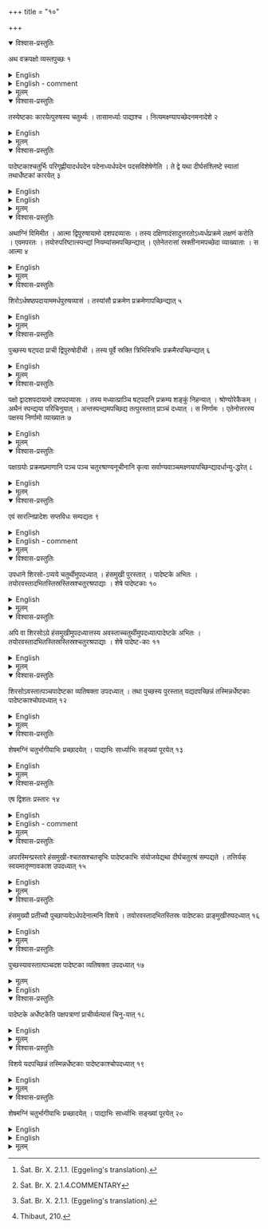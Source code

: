 +++
title = "१०"

+++


<details open><summary>विश्वास-प्रस्तुतिः</summary>

अथ वक्रपक्षो व्यस्तपुच्छः १
</details>

<details><summary>English</summary>

Now (is described the construction of a fire-altar in the form of a falcon) with curved wings and extended tail.
</details>

<details><summary>English - comment</summary>

CONSTRUCTION OF A FIRE-ALTAR IN THE FORM OF A FALCON
WITH CURVED WINGS AND EXTENDED TAIL-FIRST TYPE.  

10.1. This type of fire-altar is constructed more in the likeness of a falcon. To achieve this the two wings are to be curved or bent and the tail is to be extended, that is, spread out. The body (ātman) itself should be cut out at its four corners, and there should be a head. The end of each wing is serrated to give it the appearance of being provided with feathers (patra). The laying of this type of firc-altar on the part of those who desire heaven has been greatly emphasized in the Brāhmaṇas. Here are a few excerpts from the Śatapatha Brāhmaṇa : “Prajāpati was desirous of going up to the world of heaven ;................ He saw this bird-like body, the fire-altar, and constructed it. He attempted to fly up, without contracting and expanding (the wings), but could not do so. By contracting and expanding (the wings) he did fly up whence even to this day birds can only fly up when they contract their wings and spread their feathers"[^a]. Again, "He contracts (the right wing) inside on both sides by just four finger-breadths, and expands it outside on both sides by four finger- breadths;...... In the same way with regard to the tail, and in the same way in regard to the left wing."[^b]  

[^a]: Śat. Br. X. 2.1.1. (Eggeling's translation).  

[^b]: Śat. Br. X. 2.1.4.COMMENTARY
</details>

<details><summary>मूलम्</summary>

अथ वक्रपक्षो व्यस्तपुच्छः १
</details>


<details open><summary>विश्वास-प्रस्तुतिः</summary>

तस्येष्टकाः कारयेत्पुरुषस्य चतुर्थ्यः । तासामर्ध्याः पाद्याश्च । नित्यमक्ष्ण्यापच्छेदनमनादेशे २
</details>

<details><summary>English</summary>

Bricks for this (fire-altar) are made with side equal to one-fourth (caturthi) of a purusa; (then those equal to) a half of its size (ardhya of caturthi) and a quarter of its size (padya of caturthi). The cutting (of the caturthi brick to obtain its half and quarter) is always to be done diagonally in the absence of any advice to the contrary.
</details>

<details><summary>मूलम्</summary>

तस्येष्टकाः कारयेत्पुरुषस्य चतुर्थ्यः । तासामर्ध्याः पाद्याश्च । नित्यमक्ष्ण्यापच्छेदनमनादेशे २
</details>


<details open><summary>विश्वास-प्रस्तुतिः</summary>

पादेष्टकाश्चतुर्भिः परिगृह्णीयादर्धपदेन पदेनाध्यर्धपदेन पदसविशेषेणेति । ते द्वे यथा दीर्घसंश्लिष्टे स्यातां तथार्धेष्टकां कारयेत् ३
</details>

<details><summary>English</summary>

(Then one should make) quarter bricks (with the same area as that of a caturthi-pādyā) bounded by four sides (measuring) \\(\frac{1}{2}\\) pada, 1 pada, \\(1\frac{1}{2}\\) pada and \\(\sqrt{2}\\) pada. Two of them touching each other along their long sides ( \\(1\frac{1}{2}\\) pada) are made into (another) half brick (called haṁsamukhi, swan beaked, with the same area as that of a caturthī-ardhyā).
</details>

<details><summary>English</summary>

10.2-10.3. Types of bricks. For building a fire-altar of this shape which is fully described in what follows, rectilinear bricks alone would not do. Bricks of other geometrical shapes are needed, which are first dealt with. In the first type under consideration in this chapter, the following five types have been prescribed (Fig. 37).  

\\(B_{1}\\) -one-fourth (caturthi) square brick- 30 × 30 sq. aṅgulas; that is, a square whose side AB is \\(\frac{1}{4}\\) pu. or 30 añgulas.   

\\(B_{2}\\) -half brick (ardhā) obtained by cutting the one-fourth square brick diagonally; each of 2 sides AB, AC equals 30 aṅgulas and the diagonal side or hypoteneuse BC 30 \\(30\sqrt{2}\\) aṅgulas.


\\(B_{3}\\) — quarter brick (pādyā), obtained by cutting the one-fourth brick diagonally; each of 2 sides AB, AC equals \\(15\sqrt{2}\\) aṅg. and the hypoteneuse BC 30 aṅgulas.

\\(B_{4}\\) four-sided quarter brick (caturaśra-pādyā), of which CD equals \\(\frac{15}{2}\\) aṅgulas, BC 15 aṅgulas, AB 22 aṅgulas, AD \\(15\sqrt{2}\\) aṅgulas. 1 pada being 15 aṅgulas, the measures are given here in aṅgulas. padasaviseṣa means the diagonal of a square of side 1 pada or 15 aṅgulas or the hypoteneuse of a right-isosceles triangle of side 15 aṅgulas. Clearly, such a figure is obtained by joining the rectangle EBCD with the isosceles right triangle AED along the common side ED. Its area is  
\\(\frac{15\times 15}{2}+\frac{15\times 15}{2}\\) sq. aṅgulas 15 x 15 sq. aṅgulas, the same as that of the quarter brick \\(B_{3}\\).  

\\(B_{5}\\)-half brick ABCDE obtained by joining 2 \\(B_{1}s\\) along their common longest side AF; this is also called swan-beaked, haṁsamukhi.  

![](../images/fig37.png)  

Fig. 37. Brick types.
</details>


<details><summary>मूलम्</summary>

पादेष्टकाश्चतुर्भिः परिगृह्णीयादर्धपदेन पदेनाध्यर्धपदेन पदसविशेषेणेति । ते द्वे यथा दीर्घसंश्लिष्टे स्यातां तथार्धेष्टकां कारयेत् ३
</details>


<details open><summary>विश्वास-प्रस्तुतिः</summary>

अथाग्निं विमिमीत । आत्मा द्विपुरुषायामो दशपदव्यासः । तस्य दक्षिणादंसादुत्तरतोऽध्यर्धप्रक्रमे लक्षणं करोति । एवमपरतः । तयोरुपरिष्टात्स्पन्द्यां नियम्यांसमपच्छिन्द्यात् । एतेनेतरासां स्रक्तीनामपच्छेदा व्याख्याताः । स आत्मा ४
</details>

<details><summary>English</summary>

The fire-altar is now measured out. The body is 2 purușas (240 añgulas) in length by 10 padas (150 añgulas) in breadth. From its south-eastern corner towards north a mark is given at a distance of \\(1\frac{1}{2}\\) prakrama (45 añgulas); the same (is done) towards west. By stretching a cord over these (two marks), the (south-eastern) corner is to be cut off. Thereby is explained the cutting off of other (three) corners. This makes the body (ātman).
</details>

<details><summary>मूलम्</summary>

अथाग्निं विमिमीत । आत्मा द्विपुरुषायामो दशपदव्यासः । तस्य दक्षिणादंसादुत्तरतोऽध्यर्धप्रक्रमे लक्षणं करोति । एवमपरतः । तयोरुपरिष्टात्स्पन्द्यां नियम्यांसमपच्छिन्द्यात् । एतेनेतरासां स्रक्तीनामपच्छेदा व्याख्याताः । स आत्मा ४
</details>


<details open><summary>विश्वास-प्रस्तुतिः</summary>

शिरोऽर्धषष्ठपदायाममर्धपुरुषव्यासं । तस्यांसौ प्रक्रमेण प्रक्रमेणापच्छिन्द्यात् ५
</details>

<details><summary>English</summary>

The head is of \\(5\frac{1}{2}\\) padas ( \\(82\frac{1}{2}\\) aṅgulas) in length by \\(\frac{1}{2}\\) puruṣa (60 aṅgulas) in breadth. The two eastern corners of it are cut off with 1 prakrama (30 aṅgulas).
</details>

<details><summary>मूलम्</summary>

शिरोऽर्धषष्ठपदायाममर्धपुरुषव्यासं । तस्यांसौ प्रक्रमेण प्रक्रमेणापच्छिन्द्यात् ५
</details>


<details open><summary>विश्वास-प्रस्तुतिः</summary>

पुच्छस्य षट्पदा प्राची द्विपुरुषोदीची । तस्य पूर्वे स्रक्ति त्रिभिस्त्रिभिः प्रक्रमैरपच्छिन्द्यात् ६
</details>

<details><summary>English</summary>

The tail measures 6 padas (90 aṅgulas) in the east-west and 2 purușas (240 aṅgulas) in the south-north direction. The two eastern corners of it are cut off with 3 prakramas (90 añgulas) each.
</details>

<details><summary>मूलम्</summary>

पुच्छस्य षट्पदा प्राची द्विपुरुषोदीची । तस्य पूर्वे स्रक्ति त्रिभिस्त्रिभिः प्रक्रमैरपच्छिन्द्यात् ६
</details>


<details open><summary>विश्वास-प्रस्तुतिः</summary>

पक्षो द्वादशपदायामो दशपदव्यासः । तस्य मध्यात्प्राञ्चि षट्पदानि प्रक्रम्य शङ्कुं निहन्यात् । श्रोण्योरेकैकम् । अथैनं स्पन्द्यया परिचिनुयात् । अन्तस्पन्द्यमपच्छिद्य तत्पुरस्तात् प्राञ्चं दध्यात् । स निर्णामः । एतेनोत्तरस्य पक्षस्य निर्णामो व्याख्यातः ७
</details>

<details><summary>English</summary>

The (southern) wing is of 12 padas (180 añgulas) in length (along north-south) and 10 padas (150 aṅgulas) in breadth (along east-west). A pole is fixed at a distance of 6 padas (90 añgulas) to the east from the middle (of its western side) and at each of the two south-western corners (of the rectangular wing). With a cord (stretching between these three poles, a triangular area) is to be enclosed. The (triangular) area enclosed by the cord is to be cut off and placed on the eastern side (of the wing) (with its vertex) pointing towards east. This is the bending (of the wing). Thereby the bending of the northern wing is explained.
</details>

<details><summary>मूलम्</summary>

पक्षो द्वादशपदायामो दशपदव्यासः । तस्य मध्यात्प्राञ्चि षट्पदानि प्रक्रम्य शङ्कुं निहन्यात् । श्रोण्योरेकैकम् । अथैनं स्पन्द्यया परिचिनुयात् । अन्त-स्पन्द्यमपच्छिद्य तत्पुरस्तात् प्राञ्चं दध्यात् । स निर्णामः । एतेनोत्तरस्य पक्षस्य निर्णामो व्याख्यातः ७
</details>


<details open><summary>विश्वास-प्रस्तुतिः</summary>

पक्षाग्रयोः प्रक्रमप्रमाणानि पञ्च पञ्च चतुरश्राण्यनूचीनानि कृत्वा सर्वाण्यवाञ्चमक्ष्णयापच्छिन्द्यादर्धान्यु-द्धरेत् ८
</details>

<details><summary>English</summary>

At the end of each wing, 5 squares of side equal to 1 prakrama (30 añgulas) are laid (in a row) so as to be in contact with each other; all of them are intersected diagonally in the downward direction (by joining the north- east corner to the south-east); and a half portion is removed (from each square).
</details>

<details><summary>मूलम्</summary>

पक्षाग्रयोः प्रक्रमप्रमाणानि पञ्च पञ्च चतुरश्राण्यनूचीनानि कृत्वा सर्वाण्यवाञ्चमक्ष्णयापच्छिन्द्यादर्धान्यु-द्धरेत् ८
</details>


<details open><summary>विश्वास-प्रस्तुतिः</summary>

एवं सारत्निप्रादेशः सप्तविधः सम्पद्यतः ९
</details>

<details><summary>English</summary>

Thus, with the addition of (two) aratnis and (one) prādeśa, the seven-fold (fire-altar of \\(7\frac{1}{2}\\) sq. purușa) is accomplished.
</details>

<details><summary>English - comment</summary>

Areas and Shapes of different parts of the Fire-ALTAR.  

10.4-10.9. The body: A rectangle ABCD is drawn with AB equal to 2 pu. or 240 aṅg. and AD 10 padas or 150 aṅg. (Fig. 38 (a) ). FD, DG, HC, CI, BJ, BK, AL and AE are measured out such that each equals 45 aṅg. \\(= 1\frac{1}{2} prakrama)\\. Join FG, HI, JK and LE. EFGHIJKL is the body of the altar, with its four corners cut off as laid down in the rule. The area is (240 x 1802 × 45 × 45) sq. aṅgulas or \\(\frac{71}{32}) sq. pu.
The commentator measures the area in a unit of șoḍaśi which is 1/16 sq. pu. or 30 x 30 sq. aṅgulas, also called a caturthi, the area of \\(B_{1}\\). In this unit, the area of the body reduces to 351 caturthis,—evamāṭmaśroṇyamseṣvardhapañcamāścaturthyo nirastā bhavanti | atha ŝiṣṭā ardhaṣaṣṭhāstriṛśaccaturthyo bhavanti |—D.  

The head: A rectangle ABCD is formed with AB equal to \\(82\frac{1}{2}\\) aṅg. and BC = 60 aṅg. (Fig. 38 (b)). From the centre E of AD, EF and EG are joined, AE, ED, AG, DF each being equal to 30 aṅg. EGBCF is the head measuring \\(4\frac{1}{2}\\) caturthis or \\(\frac{9}{32}\\) sq. pu. (itarā ardhapañcamāḥ śiro bhavanti—D.).  

The tail: The tail is formed out of a rectangle ABCD, of which AB is 90 aṅg. and BC 240 aṅg., by cutting off the two triangles ABE and CDF, where AB = AE = CD FD = 90 aṅg. (Fig. 38 (c) ). The areas of the tail EBCF is 15 caturthis or \\(\frac{15}{16}\\) sq. pu.  

The wings: A rectangle ABCD, of which AB is 150 aṅg. and BC 180 aṅg., is formed (Fig. 38 (d)). At the mid-point P of BC a perpendicular PE is drawn towards east so that PE is 90 aṅg. Then the triangle EBC is cut off and placed on the eastern side AD as the triangle FAD. The area of the figure ABECDF remains the same as the rectangle ABCD. In this way the wing is bent or curved (nirṇāma). That the area is not affected by bending in this way is clearly recognized in the Satapatha Brāhmaṇa: "He then makes the wings crooked, for a bird's wings are crooked.........he thus draws them out by just as much as he draws them in; and thus, indeed, he neither exceeds (its size) nor does he make it too small."[^a]  

For the construction of the plumages, five squares \\(DGK_{1} L_{1}, L_{1} K_{1} K_{2} L_{2}\\) etc. are drawn with side 30 aṅg. and intersected by the diagonals \\(DK_{1}, L_{1}K_{2}\\), etc. The outer triangular halves DGK1, L1K1K2 etc. are cut off.  

This is the construction of the southern wing; the northern wing is constructed in the same manner. The area of each wing is \\(32\frac{1}{2}\\) caturthis and of two wings 65 caturthis or \\(\frac{65}{16}\\) sq. pu.

![](../images/fig38.png)   

Fig. 38. Different parts of the Falcon with curved wings and extended tail-(a) body,  
(b) head, (c) tail, and (d) wing with plumages (patra)—first type.  

[^a]: Śat. Br· X. 2·1.7; Eggeling's translation.   

The total area of the fire-altar, including the body, the head, the tail and the two wings is \\(35\frac{1}{2}+4\frac{1}{2} + 15 + 65\\) or 120 caturthis (or ṣoḍaśis), that is, \\(\frac{120}{16}=7\frac{1}{2}s.\\) pu. (atra ātmani sārdhapañcatrimŝaccaturthyaḥ | śirasyardhapañcamāḥ pucche pañcadafa | dasasu patreşu pañca | pakṣayoḥ sastiḥ | evam viṁśatyadhikam śatam ṣoḍaśyaḥ | puruşakşetre ṣoḍaśa ṣoḍaśyah śerate |-D.)  
</details>


<details><summary>मूलम्</summary>

एवं सारत्निप्रादेशः सप्तविधः सम्पद्यतः ९
</details>


<details open><summary>विश्वास-प्रस्तुतिः</summary>

उपधाने शिरसो-ऽप्यये चतुर्थीमुपदध्यात् । हंसमुखी पुरस्तात् । पादेष्टके अभितः । तयोरवस्तादभितस्तिस्रस्तिस्रश्चतुरश्रपाद्याः । शेषे पादेष्टकाः १०
</details>

<details><summary>English</summary>

In the placement (of bricks), 1 caturthī is to be placed in the head at its junction (with the body) and 1 haṁsamukhī (swan-beaked) to the east of it. 2 quarter bricks are placed on two sides (of the haṁsamukhī), 3 four-sided quarter bricks below them on each side (of the head), and quarter bricks in the remaining space (of the head).
</details>

<details><summary>मूलम्</summary>

उपधाने शिरसो-ऽप्यये चतुर्थीमुपदध्यात् । हंसमुखी पुरस्तात् । पादेष्टके अभितः । तयोरवस्तादभितस्तिस्रस्तिस्रश्चतुरश्रपाद्याः । शेषे पादेष्टकाः १०
</details>


<details open><summary>विश्वास-प्रस्तुतिः</summary>

अपि वा शिरसोऽग्रे हंसमुखीमुपदध्यात्तस्य अवस्ताच्चतुर्थीमुपदध्यात्पादेष्टके अभितः । तयोरवस्तादभितस्तिस्रस्तिस्रश्चतुरश्रपाद्याः । शेषे पादेष्ट-काः ११
</details>

<details><summary>English</summary>

Alternatively, 1 hamsamukhī brick is to be placed at the (eastern) extremity of the head and 1 caturthi below it, to be flanked by 1 quarter brick on either side. 3 four-sided quarter bricks are placed to the west (of these two quarter bricks) and on each side (of the head) and quarter bricks in the remaining space (of the head).
</details>

<details><summary>मूलम्</summary>

अपि वा शिरसोऽग्रे हंसमुखीमुपदध्यात्तस्य अवस्ताच्चतुर्थीमुपदध्यात्पादेष्टके अभितः । तयोरवस्तादभितस्तिस्रस्तिस्रश्चतुरश्रपाद्याः । शेषे पादेष्ट-काः ११
</details>


<details open><summary>विश्वास-प्रस्तुतिः</summary>

शिरसोऽवस्तात्पञ्चपादेष्टका व्यतिषक्ता उपदध्यात् । तथा पुच्छस्य पुरस्तात् यद्यदपच्छिन्नं तस्मिन्नर्धेष्टकाः पादेष्टकाश्चोपदध्यात् १२
</details>

<details><summary>English</summary>

5 quarter bricks mutually joined with one another are to be placed to the west of the head (on the eastern end of the body) and the same to the east of the tail (on the western end of the body). Half bricks as well as quarter bricks are to be placed in the truncated parts.
</details>

<details><summary>मूलम्</summary>

शिरसोऽवस्तात्पञ्चपादेष्टका व्यतिषक्ता उपदध्यात् । तथा पुच्छस्य पुरस्तात् यद्यदपच्छिन्नं तस्मिन्नर्धेष्टकाः पादेष्टकाश्चोपदध्यात् १२
</details>


<details open><summary>विश्वास-प्रस्तुतिः</summary>

शेषमग्निं चतुर्भागीयाभिः प्रच्छादयेत् । पाद्याभिः सार्ध्याभिः सङ्ख्यां पूरयेत् १३
</details>

<details><summary>English</summary>

The rest of the fire-altar is to be covered with caturthi bricks. The number (of 200 bricks) is to be completed with quarter bricks and half bricks.
</details>

<details><summary>मूलम्</summary>

शेषमग्निं चतुर्भागीयाभिः प्रच्छादयेत् । पाद्याभिः सार्ध्याभिः सङ्ख्यां पूरयेत् १३
</details>


<details open><summary>विश्वास-प्रस्तुतिः</summary>

एष द्विशतः प्रस्तारः १४
</details>

<details><summary>English</summary>

This is one layer of 200 bricks.
</details>

<details><summary>English - comment</summary>

10.10-10.14. Placement of bricks in the first layer. The placement of bricks is shown in Fig. 39 (a) and (b). Two methods are given for the head; the second method is shown in (b). In each case the number of bricks employed is 14. At the eastern and the western end of the body near the junctions with the head and the tail 5 \\(B_{3}s\\) are placed. In the truncated parts, \\(B_{2}s\\) and \\(B_{3}s\\) are placed. Since the head has already been covered, this means placement in the 4 corners of the body, 2 sides of the wing (excluding the western end), eastern and western sides of the curved wings and the feathers at the end. The rest is filled with \\(B_{1}\\) bricks.  

![](../images/fig39.png)   

Fig. 39. (a) Arrangement of bricks in the fyenacit with curved wings and extended tail (north wing not shown); (b) alternative placement of bricks in the head. First layer.  


As pointed out by Thibaut, the bricks specifically mentioned in the sūtras 10.10-10.12 total 68; the remaining space, as per sūtra 10.13, can be filled with 91 \\(B_{1}\\) bricks thus giving a total number of 159 bricks which fall short of 200 bricks[^a1].  

[^a1]: Thibaut, 210.  

The deficit is to be made good by using \\(B_{2}s\\) and \\(B_{3}s\\) as necessary. Dvārakānātha explains that there are 12 rows south-north in the tail and the body excluding the head and the wing (sirovarjam pucchena sahātmanyudicyo dvādaśa rītayaḥ). Starting from the end of the tail, 4 \\(B_{1}s\\) in the 2nd row are replaced by 16 \\(B_{2}s\\), 2 \\(B_{2}s\\) in the 3rd row by 4 \\(B_{2}s\\) and the middle \\(B_{1}\\) in the 8th row by \\(2B_{2}s\\). In each wing, excluding the feathers, there are 6 rows west-east. In each of the 3rd and the 4th row from the south, 3 \\(B_{1}s\\) are replaced by 6 \\(B_{2}s\\) and 1 \\(B_{1}\\) is substituted by 4 \\(B_{3}s\\). In the 5th row, 1\\(B_{1}\\) at the bottom is replaced by 2 \\(B_{2}s\\). The total number and types of bricks used in the various parts of the fire-altar are shown in Table 5.  


TABLE 5. Number and types of bricks used in different parts of the fire-altar—first layer.


|   Parts of the citi         |     Briks types             | Total |  
|                             | B1    B2    B3    B4    B5  |       |  
|-----------------------------|-----------------------------|-------|  
| Head                        |  1           6     6     1  |   14  |
| Body                        | 30     6     10             |   46  |  
| Wings,                      | 30    62     16             |  108  |    
| Tail                        | 8      4     20             |   32  |  
|-----------------------------|----------------------------=|-------|  
| Total                       | 69   72     52     6     1  |  200  |   



D's enumeration is as follows: evam ṣaṭcatvārimŝadātmani | śirasi caturdaśa | dvātrim- Satpucche | pakṣayoraṣṭaŝatam | asminprastāre navaṣaṣṭiścaturthyaḥ | ardhā dvāsaptatiḥ pādyā dvipañcāśat | ṣaṭ caturaśrapādyā | ekā haṁsamukhi |
</details>

<details><summary>मूलम्</summary>

एष द्विशतः प्रस्तारः १४
</details>


<details open><summary>विश्वास-प्रस्तुतिः</summary>

अपरस्मिन्प्रस्तारे हंसमुखी-श्चतस्रश्चतसृभिः पादेष्टकाभिः संयोजयेद्यथा दीर्घचतुरश्रं सम्पद्यते । तत्तिर्यक् स्वयमातृण्णावकाश उपदध्यात् १५
</details>

<details><summary>English</summary>

In the other layer, 4 haṁsamukhi bricks are to be joined with 4 quarter bricks so as to form a rectangle; this is placed breadth-wise in the space of the svayamātṛṇņa.
</details>

<details><summary>मूलम्</summary>

अपरस्मिन्प्रस्तारे हंसमुखी-श्चतस्रश्चतसृभिः पादेष्टकाभिः संयोजयेद्यथा दीर्घचतुरश्रं सम्पद्यते । तत्तिर्यक् स्वयमातृण्णावकाश उपदध्यात् १५
</details>


<details open><summary>विश्वास-प्रस्तुतिः</summary>

हंसमुख्यौ प्रतीच्यौ पुच्छाप्ययेऽर्धपदेनात्मनि विशये । तयोरवस्तादभितस्तिस्रः पादेष्टकाः प्राङ्मुखीरुपदध्यात् १६
</details>

<details><summary>English</summary>

At the junction of the tail (with the body), 2 hamsamukhi bricks, (with their vertices) turned towards west and their pāda sides lying within the body, are to be placed and below them and on both sides 3 quarter bricks (with their vertices) turned towards east.
</details>

<details><summary>मूलम्</summary>

हंसमुख्यौ प्रतीच्यौ पुच्छाप्ययेऽर्धपदेनात्मनि विशये । तयोरवस्तादभितस्तिस्रः पादेष्टकाः प्राङ्मुखीरुपदध्यात् १६
</details>


<details open><summary>विश्वास-प्रस्तुतिः</summary>

पुच्छस्यावस्तात्पञ्चदश पादेष्टका व्यतिषक्ता उपदध्यात् १७
</details>

<details><summary>मूलम्</summary>

पुच्छस्यावस्तात्पञ्चदश पादेष्टका व्यतिषक्ता उपदध्यात् १७
</details>

<details><summary>English</summary>

At the western end of the tail 15 quarter bricks mutually joined with one another are to be placed.
</details>

<details open><summary>विश्वास-प्रस्तुतिः</summary>

पादेष्टके अर्धेष्टकेति पक्षपत्राणां प्राचीर्व्यत्यासं चिनु-यात् १८
</details>

<details><summary>English</summary>

In the plumages of the wing 2 quarter bricks alternating with 1 half brick are to be placed (from the west) to the east.
</details>

<details><summary>मूलम्</summary>

पादेष्टके अर्धेष्टकेति पक्षपत्राणां प्राचीर्व्यत्यासं चिनु-यात् १८
</details>


<details open><summary>विश्वास-प्रस्तुतिः</summary>

विशये यदपच्छिन्नं तस्मिन्नर्धेष्टकाः पादेष्टकाश्चोपदध्यात् १९
</details>

<details><summary>English</summary>

In the truncated areas at the joints (between the body and the wing, the bendings of the wing etc.), half bricks and quarter bricks are to be placed.
</details>

<details><summary>मूलम्</summary>

विशये यदपच्छिन्नं तस्मिन्नर्धेष्टकाः पादेष्टकाश्चोपदध्यात् १९
</details>


<details open><summary>विश्वास-प्रस्तुतिः</summary>

शेषमग्निं चतुर्भागीयाभिः प्रच्छादयेत् । पाद्याभिः सार्ध्याभिः सङ्ख्यां पूरयेत् २०
</details>

<details><summary>English</summary>

The rest of the fire-altar is to be covered with caturthi bricks. The number (of 200 bricks) is to be completed with quarter bricks and half bricks.
</details>

<details><summary>English</summary>

10.15-10.20. Placement of bricks in the second layer. Svayamātṛṇṇā is the central place of the fire-altar. Here it means the centre of the body. To accommodate 4 \\(B_{5}s\\), a  

![](../images/fig40.png)   

Fig. 40. Arrangement of bricks in the second layer.  

rectangle ABCD with AD equal to 60 aṅg. (2 prakramas) and AB 45 aṅg. (3 padas) is taken in the centre of the body (Fig. 40). The placement of 4 \\(B_{5}s\\) and 4 \\(B_{5}s\\) is shown as per explanation of the commentator: svayamātṛṇṇāvakāśamadhyam gṛhitvā padatra- yavyāsam prakramadvayadirgham dirghacaturasram dakṣinottaram buddhyā parikalpya caturaśrapūrvapārśve pratyagagre dve haṁsamukhyau paścimapārśve prāgagre dve hamsamu- khyau | tāsām madhye dakṣinottarāgre antardirghapārśve pādeṣṭake | caturaśradakṣiņottara- pārśvayormadhyabhūtāntarālayorbahirdīrghapārśve dakṣiņottarāgre dve pādeṣṭake | evamaş- teṣṭakam dirghacaturaśram bhavati |

At the junction EF between the tail and the body 2 \\(B_{5}s\\) and 3 \\(B_{3}s\\) are placed and at the end of the tail 15 \\(B_{3}s\\). The end of the wing containing the plumages, TJKLMNOPQRST, is divided into 5 sections in each of which 1 \\(B_{2}\\) and 2 \\(B_{3}s\\) can be placed. The bricks thus mentioned total 58,-centre of the body 8, junction of the tail with body 5, tail end 15, and plumages at two wings 30.  

In the truncated areas, bendings of the wings and junctions (other than already mentioned), B2s and B2s are to be placed; as per Fig. 40, these are : \\(B_{2}\\)—28; \\(B_{3}\\)—14, total 42. In area, these 100 bricks are equivalent to 36 caturthis. Since the total area is 120 caturthis, the remaining space can be filled by only 84 \\(B_{1}s\\), leaving a deficit of 16 bricks. This is met by replacing 16 B1s by 32 \\(B_{2}s\\). D. proposes to do this in the following manner. In the wings, the body including the head, there are 18 rows west- east starting from the south. In Fig. 40, 9 rows are marked from the south to the central east-west line, there being another such 9 rows in the other half. 6 \\(B_{1}s\\) in the 8th row between the two extreme \\(B_{2}s\\) and 2 \\(B_{1}s\\) west of \\(B_{3}\\) in the head in the 9th  


TABLE 6. Number and types of bricks-second layer.
|      Parts of the citi                                      |      Briks types         |       |
|-------------------------------------------------------------|----|------|----|----|----|-------|
|                                                             | B1 | B2   | B3 | B4 | B5 | TOTAL |
| Head, including part of<br>body at the junction             |    | 10   |    |    |    | 10    |
| Body, excluding portions<br>accounted for in other<br>parts | 12 | 28   | 4  |    | 4  | 48    |
| Wings, including part of<br>the body                        | 48 | 28   | 34 |    |    | 110   |
| Tail, including part of<br>the body                         | 8  | 4    | 18 |    | 2  | 32    |
|                                                             | 68 | 70   | 56 |    | 6  | 200   |


row are replaced by 16 \\(B_{2}s\\). Likewise, 8 \\(B_{1}s\\) in rows 10 and 11 are substituted by 16 \\(B_{2}s\\). The final arrangement of bricks in the different parts of the fire-altar is shown in Table 6, in agreement with D's commentary; evam pucche dvātrimśadiṣṭakāḥ | aṣṭa- pañcāśadātmaśirasoḥ | pakṣayordaśaśatam | asminprastāre❜ṣṭaṣaṣṭiścaturthyaḥ | ardheṣṭakāḥ | saptatiḥ | saṭpañcāśaṭpādeṣṭakāḥ | hamsamukhyaḥ ṣat | Note that the number of bricks in the head and the body has not been separately stated.
</details>

<details><summary>मूलम्</summary>

शेषमग्निं चतुर्भागीयाभिः प्रच्छादयेत् । पाद्याभिः सार्ध्याभिः सङ्ख्यां पूरयेत् २०
</details>

